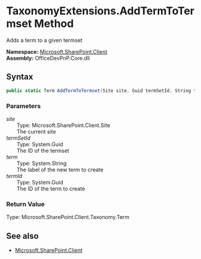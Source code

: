 # TaxonomyExtensions.AddTermToTermset Method  
Adds a term to a given termset  

**Namespace:** [Microsoft.SharePoint.Client](Microsoft.SharePoint.Client.md)  
**Assembly:** OfficeDevPnP.Core.dll  
## Syntax
```C#
public static Term AddTermToTermset(Site site, Guid termSetId, String term, Guid termId)
```
### Parameters
*site*  
&emsp;&emsp;Type: Microsoft.SharePoint.Client.Site  
&emsp;&emsp;The current site  
*termSetId*  
&emsp;&emsp;Type: System.Guid  
&emsp;&emsp;The ID of the termset  
*term*  
&emsp;&emsp;Type: System.String  
&emsp;&emsp;The label of the new term to create  
*termId*  
&emsp;&emsp;Type: System.Guid  
&emsp;&emsp;The ID of the term to create  
### Return Value
Type: Microsoft.SharePoint.Client.Taxonomy.Term  


## See also
- [Microsoft.SharePoint.Client](Microsoft.SharePoint.Client.md)
